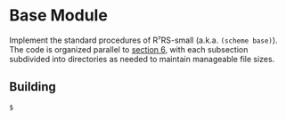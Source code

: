 # Base Module

Implement the standard procedures of R⁷RS-small (a.k.a. `(scheme base)`).
The code is organized parallel to [section 6][1],
with each subsection subdivided into directories as needed
to maintain manageable file sizes.

[1]: https://small.r7rs.org/attachment/r7rs.pdf#chapter.6

## Building

```bash
$
```
